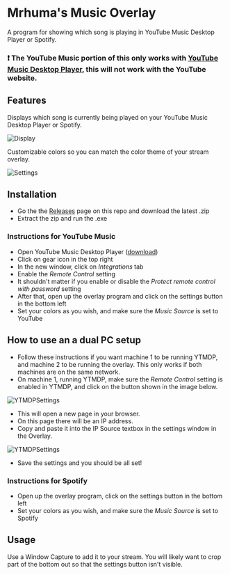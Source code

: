 # Mrhuma's Music Overlay
A program for showing which song is playing in YouTube Music Desktop Player or Spotify.

### :exclamation: The YouTube Music portion of this only works with [YouTube Music Desktop Player](https://ytmdesktop.app), this will not work with the YouTube website.

## Features
Displays which song is currently being played on your YouTube Music Desktop Player or Spotify.

![Display](http://mrhumagames.com/MrhumasMusicOverlay/Display1.png)

Customizable colors so you can match the color theme of your stream overlay.

![Settings](http://mrhumagames.com/MrhumasMusicOverlay/Settings1.png)

## Installation
* Go the the [Releases](https://github.com/Mrhuma/Mrhumas-Music-Overlay/releases) page on this repo and download the latest .zip
* Extract the zip and run the .exe

### Instructions for YouTube Music
* Open YouTube Music Desktop Player ([download](https://ytmdesktop.app))
* Click on gear icon in the top right
* In the new window, click on *Integrations* tab
* Enable the *Remote Control* setting
* It shouldn't matter if you enable or disable the *Protect remote control with password* setting
* After that, open up the overlay program and click on the settings button in the bottom left
* Set your colors as you wish, and make sure the *Music Source* is set to YouTube

## How to use an a dual PC setup
* Follow these instructions if you want machine 1 to be running YTMDP, and machine 2 to be running the overlay. This only works if both machines are on the same network.
* On machine 1, running YTMDP, make sure the *Remote Control* setting is enabled in YTMDP, and click on the button shown in the image below.

![YTMDPSettings](http://mrhumagames.com/MrhumasMusicOverlay/YTMDPSettings.png)

* This will open a new page in your browser. 
* On this page there will be an IP address. 
* Copy and paste it into the IP Source textbox in the settings window in the Overlay.

![YTMDPSettings](http://mrhumagames.com/MrhumasMusicOverlay/YTMDPSettings2.png)

* Save the settings and you should be all set!

### Instructions for Spotify
* Open up the overlay program, click on the settings button in the bottom left
* Set your colors as you wish, and make sure the *Music Source* is set to Spotify

## Usage
Use a Window Capture to add it to your stream. You will likely want to crop part of the bottom out so that the settings button isn't visible.
